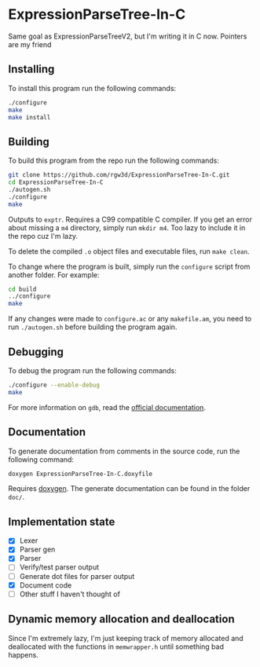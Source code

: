 ExpressionParseTree-In-C
========================

Same goal as ExpressionParseTreeV2, but I'm writing it in C now. Pointers are my friend

## Installing ##
To install this program run the following commands:
```sh
./configure
make
make install
```

## Building ##
To build this program from the repo run the following commands:
```sh
git clone https://github.com/rgw3d/ExpressionParseTree-In-C.git
cd ExpressionParseTree-In-C
./autogen.sh
./configure
make
```

Outputs to `exptr`. Requires a C99 compatible C compiler. If you get an error about missing a `m4` directory, simply run `mkdir m4`. Too lazy to include it in the repo cuz I'm lazy.

To delete the compiled `.o` object files and executable files, run `make clean`.

To change where the program is built, simply run the `configure` script from another folder. For example:
```sh
cd build
../configure
make
```

If any changes were made to `configure.ac` or any `makefile.am`, you need to run `./autogen.sh` before building the program again.

## Debugging ##
To debug the program run the following commands:
```sh
./configure --enable-debug
make
```

For more information on `gdb`, read the [official documentation](http://www.gnu.org/software/gdb/documentation/).

## Documentation ##
To generate documentation from comments in the source code, run the following command:
```sh
doxygen ExpressionParseTree-In-C.doxyfile
```

Requires [doxygen](http://www.stack.nl/~dimitri/doxygen/index.html). The generate documentation can be found in the folder `doc/`.

## Implementation state ##
- [x] Lexer
- [x] Parser gen
- [x] Parser
- [ ] Verify/test parser output
- [ ] Generate dot files for parser output
- [x] Document code
- [ ] Other stuff I haven't thought of

## Dynamic memory allocation and deallocation ##
Since I'm extremely lazy, I'm just keeping track of memory allocated and deallocated with the functions in `memwrapper.h` until something bad happens. 
